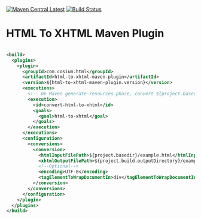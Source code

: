 [![Maven Central Latest](https://img.shields.io/maven-central/v/com.cosium.code/html-to-xhtml-maven-plugin.svg)](https://search.maven.org/#search%7Cgav%7C1%7Cg%3A%22com.cosium.code%22%20AND%20a%3A%22html-to-xhtml-maven-plugin%22)
[![Build Status](https://travis-ci.org/Cosium/html-to-xhtml-maven-plugin.svg?branch=master)](https://travis-ci.org/Cosium/html-to-xhtml-maven-plugin)

# HTML To XHTML Maven Plugin

```xml

<build>
  <plugins>
    <plugin>
      <groupId>com.cosium.html</groupId>
      <artifactId>html-to-xhtml-maven-plugin</artifactId>
      <version>${html-to-xhtml-maven-plugin.version}</version>
      <executions>
        <!-- On Maven generate-resources phase, convert ${project.basedir}/example.html to  ${project.build.outputDirectory}/example.xhtml -->
        <execution>
          <id>convert-html-to-xhtml</id>
          <goals>
            <goal>html-to-xhtml</goal>
          </goals>
        </execution>
      </executions>
      <configuration>
        <conversions>
          <conversion>
            <htmlInputFilePath>${project.basedir}/example.html</htmlInputFilePath>
            <xhtmlOutputFilePath>${project.build.outputDirectory}/example.xhtml</xhtmlOutputFilePath>
            <!--Optional-->
            <encoding>UTF-8</encoding>
            <tagElementToWrapDocumentIn>div</tagElementToWrapDocumentIn>
          </conversion>
        </conversions>
      </configuration>
    </plugin>
  </plugins>
</build>
```
